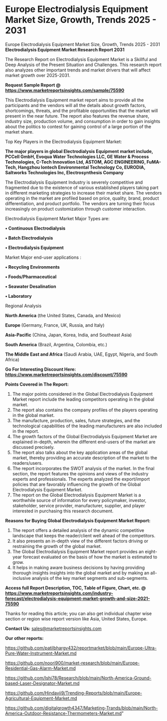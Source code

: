 # Europe Electrodialysis Equipment Market Size, Growth, Trends 2025 - 2031
Europe Electrodialysis Equipment Market Size, Growth, Trends 2025 - 2031
<strong>Electrodialysis Equipment Market Research Report 2031</strong>

The Research Report on Electrodialysis Equipment Market is a Skillful and Deep Analysis of the Present Situation and Challenges. This research report also analyzes other important trends and market drivers that will affect market growth over 2025-2031.

<strong>Request Sample Report @ <a href=https://www.marketreportsinsights.com/sample/75590>https://www.marketreportsinsights.com/sample/75590</a></strong>

This Electrodialysis Equipment market report aims to provide all the participants and the vendors will all the details about growth factors, shortcomings, threats, and the profitable opportunities that the market will present in the near future. The report also features the revenue share, industry size, production volume, and consumption in order to gain insights about the politics to contest for gaining control of a large portion of the market share.

Top Key Players in the Electrodialysis Equipment Market:

<strong>The major players in global Electrodialysis Equipment market include, PCCell GmbH, Evoqua Water Technologies LLC, GE Water & Process Technologies, C-Tech Innovation Ltd, ASTOM, AGC ENGINEERING, FuMA-Tech, Hangzhou Iontech Environmental Technology Co, EURODIA, Saltworks Technologies Inc, Electrosynthesis Company</strong>

The Electrodialysis Equipment Industry is severely competitive and fragmented due to the existence of various established players taking part in different marketing strategies to increase their market share. The vendors operating in the market are profiled based on price, quality, brand, product differentiation, and product portfolio. The vendors are turning their focus increasingly on product customization through customer interaction.

Electrodialysis Equipment Market Major Types are:

<strong>• Continuous Electrodialysis

• Batch Electrodialysis

• Electrodialysis Equipment</strong>

Market Major end-user applications :

<strong>• Recycling Environments

• Foods/Pharmaceutical

• Seawater Desalination

• Laboratory</strong>

Regional Analysis

</u><strong><b>North America</b></strong> (the United States, Canada, and Mexico)

<strong><b>Europe </b></strong>(Germany, France, UK, Russia, and Italy)

<strong><b>Asia-Pacific</b></strong> (China, Japan, Korea, India, and Southeast Asia)

<strong><b>South America</b></strong> (Brazil, Argentina, Colombia, etc.)

<strong><b>The Middle East and Africa</b></strong> (Saudi Arabia, UAE, Egypt, Nigeria, and South Africa)

<strong>Go For Interesting Discount Here: <a href=https://www.marketreportsinsights.com/discount/75590>https://www.marketreportsinsights.com/discount/75590</a></strong>

<strong>Points Covered in The Report:</strong>
<ol>
  <li>The major points considered in the Global Electrodialysis Equipment Market report include the leading competitors operating in the global market.</li>
  <li>The report also contains the company profiles of the players operating in the global market.</li>
  <li>The manufacture, production, sales, future strategies, and the technological capabilities of the leading manufacturers are also included in the report.</li>
  <li>The growth factors of the Global Electrodialysis Equipment Market are explained in-depth, wherein the different end-users of the market are discussed precisely.</li>
  <li>The report also talks about the key application areas of the global market, thereby providing an accurate description of the market to the readers/users.</li>
  <li>The report incorporates the SWOT analysis of the market. In the final section, the report features the opinions and views of the industry experts and professionals. The experts analyzed the export/import policies that are favorably influencing the growth of the Global Electrodialysis Equipment Market.</li>
  <li>The report on the Global Electrodialysis Equipment Market is a worthwhile source of information for every policymaker, investor, stakeholder, service provider, manufacturer, supplier, and player interested in purchasing this research document.</li>
</ol>
<strong>Reasons for Buying Global Electrodialysis Equipment Market Report:</strong>

<ol>
  <li>The report offers a detailed analysis of the dynamic competitive landscape that keeps the reader/client well ahead of the competitors.</li>
  <li>It also presents an in-depth view of the different factors driving or restraining the growth of the global market.</li>
  <li>The Global Electrodialysis Equipment Market report provides an eight-year forecast evaluated on the basis of how the market is estimated to grow.</li>
  <li>It helps in making aware business decisions by having providing thorough insights insights into the global market and by making an all-inclusive analysis of the key market segments and sub-segments.</li>
</ol>
<strong>Access full Report Description, TOC, Table of Figure, Chart, etc. @ <a href=https://www.marketreportsinsights.com/industry-forecast/electrodialysis-equipment-market-growth-and-size-2021-75590>https://www.marketreportsinsights.com/industry-forecast/electrodialysis-equipment-market-growth-and-size-2021-75590</a></strong>


Thanks for reading this article; you can also get individual chapter wise section or region wise report version like Asia, United States, Europe.

<strong>Contact Us:</strong>
sales@marketreportsinsights.com

<strong>Our other reports:</strong>

<a href=https://github.com/patilbhargv432/reportmarket/blob/main/Europe-Ultra-Pure-Water-Instrument-Market.md>https://github.com/patilbhargv432/reportmarket/blob/main/Europe-Ultra-Pure-Water-Instrument-Market.md</a>

<a href=https://github.com/noori900/market-research/blob/main/Europe-Residential-Gas-Alarm-Market.md>https://github.com/noori900/market-research/blob/main/Europe-Residential-Gas-Alarm-Market.md</a>

<a href=https://github.com/Ishi78/Research/blob/main/North-America-Ground-based-Laser-Designator-Market.md>https://github.com/Ishi78/Research/blob/main/North-America-Ground-based-Laser-Designator-Market.md</a>

<a href=https://github.com/Hindavii9/Trending-Reports/blob/main/Europe-Agricultural-Equipment-Market.md>https://github.com/Hindavii9/Trending-Reports/blob/main/Europe-Agricultural-Equipment-Market.md</a>

<a href=https://github.com/digitalgrowth4347/Marketing-Trands/blob/main/North-America-Outdoor-Resistance-Thermometers-Market.md>https://github.com/digitalgrowth4347/Marketing-Trands/blob/main/North-America-Outdoor-Resistance-Thermometers-Market.md</a>"
